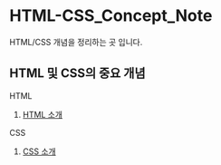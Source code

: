 # HTML-CSS_Concept_Note

HTML/CSS 개념을 정리하는 곳 입니다.

## HTML 및 CSS의 중요 개념

HTML

1. [HTML 소개](https://github.com/tinskyblue/HTML-CSS_Concept_Note/blob/master/concept_Note/html_introduce.md)

CSS

1. [CSS 소개](https://github.com/tinskyblue/HTML-CSS_Concept_Note/blob/master/concept_Note/css_introduce.md)
